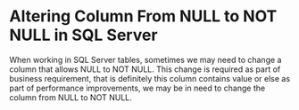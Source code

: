 # Altering Column From NULL to NOT NULL in SQL Server
When working in SQL Server tables, sometimes we may need to change a column that allows NULL to NOT NULL. This change is required as part of business requirement, that is definitely this column contains value or else as part of performance improvements, we may be in need to change the column from NULL to NOT NULL.
